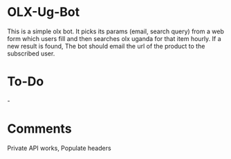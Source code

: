 # OLX-Ug-Bot
This is a simple olx bot. It picks its params (email, search query) from a web form which users fill and then searches olx uganda for that item hourly. If a new result is found, The bot should email the url of the product to the subscribed user.

# To-Do
-<br>

# Comments
Private API works, Populate headers 
